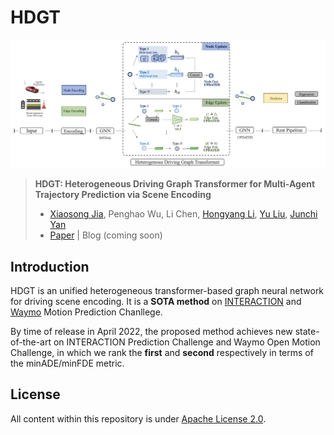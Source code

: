 # HDGT
![pipeline](hdgt.PNG)  



> **HDGT: Heterogeneous Driving Graph Transformer for Multi-Agent Trajectory Prediction via Scene Encoding**
> - [Xiaosong Jia](https://jiaxiaosong1002.github.io/), Penghao Wu, Li Chen, [Hongyang Li](https://lihongyang.info/), [Yu Liu](https://liuyu.us/), [Junchi Yan](https://thinklab.sjtu.edu.cn/)
> - [Paper](https://github.com/OpenPerceptionX/HDGT/blob/main/hdgt.pdf) | Blog (coming soon)

## Introduction

HDGT is an unified heterogeneous transformer-based graph neural network for driving scene encoding. It is a **SOTA method** on [INTERACTION](http://challenge.interaction-dataset.com/leader-board) and [Waymo](https://waymo.com/open/challenges/2021/motion-prediction/) Motion Prediction Chanllege.

By time of release in April 2022, the proposed method achieves new state-of-the-art on INTERACTION Prediction Challenge and Waymo Open Motion Challenge, in which we rank the **first** and **second** respectively in terms of the minADE/minFDE metric. 


## License
  All content within this repository is under [Apache License 2.0](https://www.apache.org/licenses/LICENSE-2.0).
